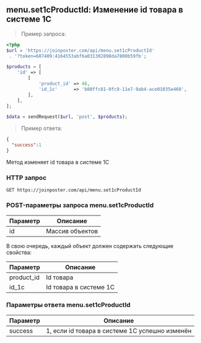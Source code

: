 ## menu.set1cProductId: Изменение id товара в системе 1С

> Пример запроса:

```php
<?php
$url = 'https://joinposter.com/api/menu.set1cProductId'
 . '?token=687409:4164553abf6a031302898da7800b59fb';

$products = [
    'id' => [
        [
            'product_id' => 48,
            'id_1c'      => 'b80ffc81-0fc9-11e7-9ab4-ace01035e460',
        ],
    ],
];

$data = sendRequest($url, 'post', $products);
```

> Пример ответа:

```json
{  
  "success":1
}
```

Метод изменяет id товара в системе 1С

### HTTP запрос

`GET https://joinposter.com/api/menu.set1cProductId`

### POST-параметры запроса menu.set1cProductId

Параметр | Описание
-------- | --------
id | Массив объектов

В свою очередь, каждый объект должен содержать следующие свойства:

Параметр | Описание
-------- | --------
product_id | Id товара
id_1c | Id товара в системе 1С

### Параметры ответа menu.set1cProductId

Параметр | Описание
-------- | --------
success | 1, если id товара в системе 1С успешно изменён
